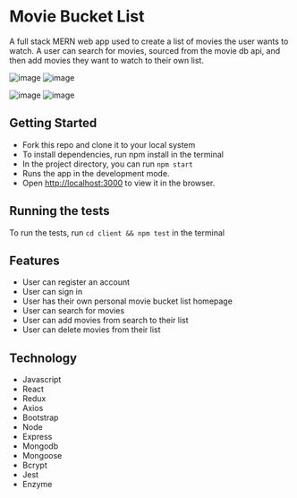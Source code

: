 # Movie Bucket List

A full stack MERN web app used to create a list of movies the user wants to watch. A user can search for movies, sourced from the movie db api, and then add movies they want to watch to their own list.

![image](https://user-images.githubusercontent.com/53436716/77764840-37cd4b00-7035-11ea-8196-9b096e66cd94.png) ![image](https://user-images.githubusercontent.com/53436716/77764878-49165780-7035-11ea-8670-fca0ea9ae57d.png)

![image](https://user-images.githubusercontent.com/53436716/77764921-5895a080-7035-11ea-86d0-e05f9c61cdcf.png) ![image](https://user-images.githubusercontent.com/53436716/77765009-87ac1200-7035-11ea-92c6-595615c0d970.png)

## Getting Started

- Fork this repo and clone it to your local system
- To install dependencies, run npm install in the terminal
- In the project directory, you can run `npm start`
- Runs the app in the development mode.
- Open [http://localhost:3000](http://localhost:3000) to view it in the browser.

## Running the tests

To run the tests, run `cd client && npm test` in the terminal

## Features

- User can register an account
- User can sign in
- User has their own personal movie bucket list homepage
- User can search for movies
- User can add movies from search to their list
- User can delete movies from their list

## Technology

- Javascript
- React
- Redux
- Axios
- Bootstrap
- Node
- Express
- Mongodb
- Mongoose
- Bcrypt
- Jest
- Enzyme

